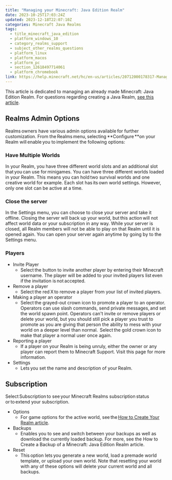 ```yaml
---
title: "Managing your Minecraft: Java Edition Realm"
date: 2023-10-25T17:03:24Z
updated: 2023-12-18T22:07:10Z
categories: Minecraft Java Realms
tags:
  - title_minecraft_java_edition
  - platform_windows_10
  - category_realms_support
  - subject_other_realms_questions
  - platform_linux
  - platform_macos
  - platform_pc
  - section_12618497714061
  - platform_chromebook
link: https://help.minecraft.net/hc/en-us/articles/20712000178317-Managing-your-Minecraft-Java-Edition-Realm
---
```


This article is dedicated to managing an already made Minecraft: Java Edition Realm. For questions regarding creating a Java Realm, [see this article](./Minecraft-Java-Edition-Realms-Creation-FAQ.md).

## Realms Admin Options

Realms owners have various admin options available for further customization. From the Realms menu, selecting **Configure **on your Realm will enable you to implement the following options:

### Have Multiple Worlds

In your Realm, you have three different world slots and an additional slot that you can use for minigames. You can have three different worlds loaded in your Realm. This means you can hold two survival worlds and one creative world for example. Each slot has its own world settings. However, only one slot can be active at a time.

### Close the server

In the Settings menu, you can choose to close your server and take it offline. Closing the server will back up your world, but this action will not affect world data or your subscription in any way. While your server is closed, all Realm members will not be able to play on that Realm until it is opened again. You can open your server again anytime by going by to the Settings menu.

### Players

- Invite Player
  - Select the button to invite another player by entering their Minecraft username. The player will be added to your invited players list even if the invitation is not accepted.
- Remove a player
  - Select the red X to remove a player from your list of invited players. 
- Making a player an operator
  - Select the grayed-out crown icon to promote a player to an operator. Operators can use slash commands, send private messages, and set the world spawn point. Operators can't invite or remove players or delete your world, but you should still pick a player you trust to promote as you are giving that person the ability to mess with your world on a deeper level than normal.  Select the gold crown icon to make that player a normal user once again.
- Reporting a player
  - If a player on your Realm is being unruly, either the owner or any player can report them to Minecraft Support. Visit this page for more information.
- Settings
  - Lets you set the name and description of your Realm. 

## Subscription

Select Subscription to see your Minecraft Realms subscription status or to extend your subscription. 

- Options
  - For game options for the active world, see the [How to Create Your Realm article](./Minecraft-Java-Edition-Realms-Creation-FAQ.md).
- Backups
  - Enables you to see and switch between your backups as well as download the currently loaded backup. For more, see the How to Create a Backup of a Minecraft: Java Edition Realm article.
- Reset
  - This option lets you generate a new world, load a premade world template, or upload your own world. Note that resetting your world with any of these options will delete your current world and all backups.
